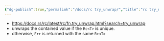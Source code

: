 ```yaml
---
{"dg-publish":true,"permalink":"/docs/rc try_unwrap/","title":"rc try_unwrap"}
---
```


- https://docs.rs/rc/latest/rc/fn.try_unwrap.html?search=try_unwrap
- unwraps the contained value if the `Rc<T>` is unique.
- otherwise, `Err` is returned with the same `Rc<T>`
